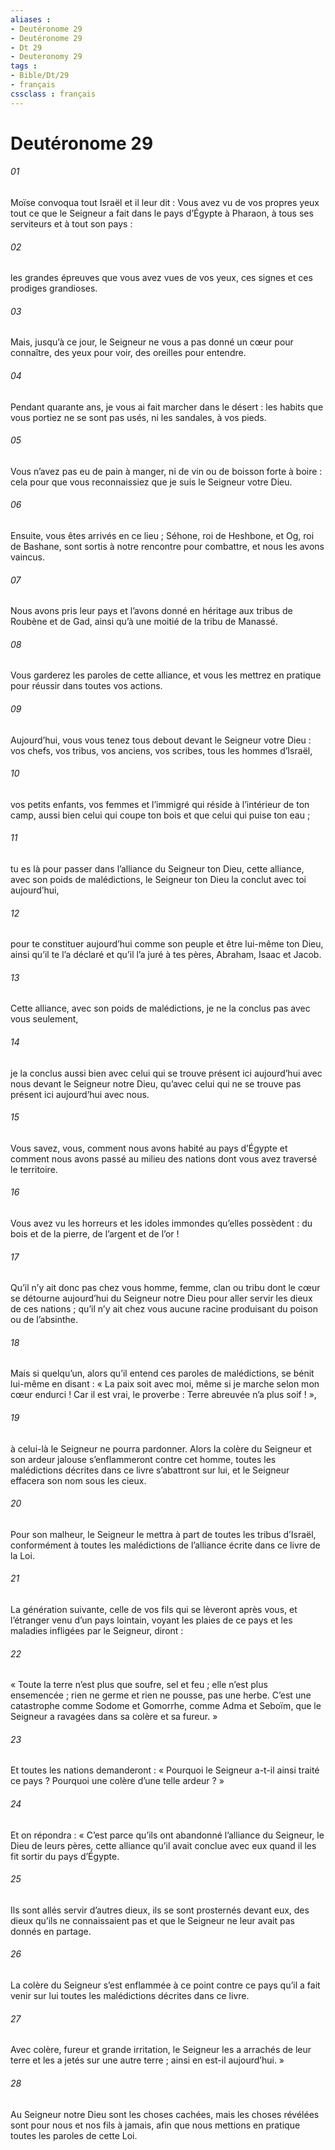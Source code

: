 ```yaml
---
aliases : 
- Deutéronome 29
- Deutéronome 29
- Dt 29
- Deuteronomy 29
tags : 
- Bible/Dt/29
- français
cssclass : français
---
```


# Deutéronome 29

###### 01
Moïse convoqua tout Israël et il leur dit :
Vous avez vu de vos propres yeux tout ce que le Seigneur a fait dans le pays d’Égypte à Pharaon, à tous ses serviteurs et à tout son pays :
###### 02
les grandes épreuves que vous avez vues de vos yeux, ces signes et ces prodiges grandioses.
###### 03
Mais, jusqu’à ce jour, le Seigneur ne vous a pas donné un cœur pour connaître, des yeux pour voir, des oreilles pour entendre.
###### 04
Pendant quarante ans, je vous ai fait marcher dans le désert : les habits que vous portiez ne se sont pas usés, ni les sandales, à vos pieds.
###### 05
Vous n’avez pas eu de pain à manger, ni de vin ou de boisson forte à boire : cela pour que vous reconnaissiez que je suis le Seigneur votre Dieu.
###### 06
Ensuite, vous êtes arrivés en ce lieu ; Séhone, roi de Heshbone, et Og, roi de Bashane, sont sortis à notre rencontre pour combattre, et nous les avons vaincus.
###### 07
Nous avons pris leur pays et l’avons donné en héritage aux tribus de Roubène et de Gad, ainsi qu’à une moitié de la tribu de Manassé.
###### 08
Vous garderez les paroles de cette alliance, et vous les mettrez en pratique pour réussir dans toutes vos actions.
###### 09
Aujourd’hui, vous vous tenez tous debout devant le Seigneur votre Dieu : vos chefs, vos tribus, vos anciens, vos scribes, tous les hommes d’Israël,
###### 10
vos petits enfants, vos femmes et l’immigré qui réside à l’intérieur de ton camp, aussi bien celui qui coupe ton bois et que celui qui puise ton eau ;
###### 11
tu es là pour passer dans l’alliance du Seigneur ton Dieu, cette alliance, avec son poids de malédictions, le Seigneur ton Dieu la conclut avec toi aujourd’hui,
###### 12
pour te constituer aujourd’hui comme son peuple et être lui-même ton Dieu, ainsi qu’il te l’a déclaré et qu’il l’a juré à tes pères, Abraham, Isaac et Jacob.
###### 13
Cette alliance, avec son poids de malédictions, je ne la conclus pas avec vous seulement,
###### 14
je la conclus aussi bien avec celui qui se trouve présent ici aujourd’hui avec nous devant le Seigneur notre Dieu, qu’avec celui qui ne se trouve pas présent ici aujourd’hui avec nous.
###### 15
Vous savez, vous, comment nous avons habité au pays d’Égypte et comment nous avons passé au milieu des nations dont vous avez traversé le territoire.
###### 16
Vous avez vu les horreurs et les idoles immondes qu’elles possèdent : du bois et de la pierre, de l’argent et de l’or !
###### 17
Qu’il n’y ait donc pas chez vous homme, femme, clan ou tribu dont le cœur se détourne aujourd’hui du Seigneur notre Dieu pour aller servir les dieux de ces nations ; qu’il n’y ait chez vous aucune racine produisant du poison ou de l’absinthe.
###### 18
Mais si quelqu’un, alors qu’il entend ces paroles de malédictions, se bénit lui-même en disant : « La paix soit avec moi, même si je marche selon mon cœur endurci ! Car il est vrai, le proverbe : Terre abreuvée n’a plus soif ! »,
###### 19
à celui-là le Seigneur ne pourra pardonner. Alors la colère du Seigneur et son ardeur jalouse s’enflammeront contre cet homme, toutes les malédictions décrites dans ce livre s’abattront sur lui, et le Seigneur effacera son nom sous les cieux.
###### 20
Pour son malheur, le Seigneur le mettra à part de toutes les tribus d’Israël, conformément à toutes les malédictions de l’alliance écrite dans ce livre de la Loi.
###### 21
La génération suivante, celle de vos fils qui se lèveront après vous, et l’étranger venu d’un pays lointain, voyant les plaies de ce pays et les maladies infligées par le Seigneur, diront :
###### 22
« Toute la terre n’est plus que soufre, sel et feu ; elle n’est plus ensemencée ; rien ne germe et rien ne pousse, pas une herbe. C’est une catastrophe comme Sodome et Gomorrhe, comme Adma et Seboïm, que le Seigneur a ravagées dans sa colère et sa fureur. »
###### 23
Et toutes les nations demanderont : « Pourquoi le Seigneur a-t-il ainsi traité ce pays ? Pourquoi une colère d’une telle ardeur ? »
###### 24
Et on répondra : « C’est parce qu’ils ont abandonné l’alliance du Seigneur, le Dieu de leurs pères, cette alliance qu’il avait conclue avec eux quand il les fit sortir du pays d’Égypte.
###### 25
Ils sont allés servir d’autres dieux, ils se sont prosternés devant eux, des dieux qu’ils ne connaissaient pas et que le Seigneur ne leur avait pas donnés en partage.
###### 26
La colère du Seigneur s’est enflammée à ce point contre ce pays qu’il a fait venir sur lui toutes les malédictions décrites dans ce livre.
###### 27
Avec colère, fureur et grande irritation, le Seigneur les a arrachés de leur terre et les a jetés sur une autre terre ; ainsi en est-il aujourd’hui. »
###### 28
Au Seigneur notre Dieu sont les choses cachées, mais les choses révélées sont pour nous et nos fils à jamais, afin que nous mettions en pratique toutes les paroles de cette Loi.
